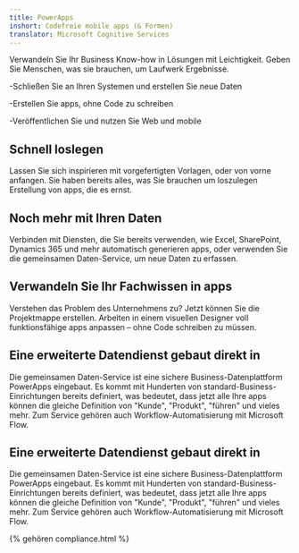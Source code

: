 ```yaml
---
title: PowerApps
inshort: Codefreie mobile apps (& Formen)
translator: Microsoft Cognitive Services
---
```


Verwandeln Sie Ihr Business Know-how in Lösungen mit Leichtigkeit. Geben Sie Menschen, was sie brauchen, um Laufwerk Ergebnisse.

-Schließen Sie an Ihren Systemen und erstellen Sie neue Daten

-Erstellen Sie apps, ohne Code zu schreiben

-Veröffentlichen Sie und nutzen Sie Web und mobile

## Schnell loslegen
Lassen Sie sich inspirieren mit vorgefertigten Vorlagen, oder von vorne anfangen. Sie haben bereits alles, was Sie brauchen um loszulegen Erstellung von apps, die es ernst.

## Noch mehr mit Ihren Daten
Verbinden mit Diensten, die Sie bereits verwenden, wie Excel, SharePoint, Dynamics 365 und mehr automatisch generieren apps, oder verwenden Sie die gemeinsamen Daten-Service, um neue Daten zu erfassen.

## Verwandeln Sie Ihr Fachwissen in apps
Verstehen das Problem des Unternehmens zu? Jetzt können Sie die Projektmappe erstellen. Arbeiten in einem visuellen Designer voll funktionsfähige apps anpassen – ohne Code schreiben zu müssen.

## Eine erweiterte Datendienst gebaut direkt in
Die gemeinsamen Daten-Service ist eine sichere Business-Datenplattform PowerApps eingebaut. Es kommt mit Hunderten von standard-Business-Einrichtungen bereits definiert, was bedeutet, dass jetzt alle Ihre apps können die gleiche Definition von "Kunde", "Produkt", "führen" und vieles mehr. Zum Service gehören auch Workflow-Automatisierung mit Microsoft Flow.

## Eine erweiterte Datendienst gebaut direkt in
Die gemeinsamen Daten-Service ist eine sichere Business-Datenplattform PowerApps eingebaut. Es kommt mit Hunderten von standard-Business-Einrichtungen bereits definiert, was bedeutet, dass jetzt alle Ihre apps können die gleiche Definition von "Kunde", "Produkt", "führen" und vieles mehr. Zum Service gehören auch Workflow-Automatisierung mit Microsoft Flow.

{% gehören compliance.html %}

